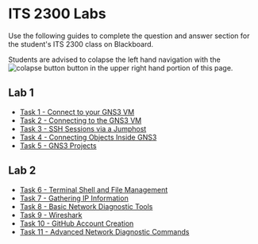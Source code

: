 # ITS 2300 Labs

Use the following guides to complete the question and answer section for the student's ITS 2300 class on Blackboard.

Students are advised to colapse the left hand navigation with the ![colapse button](/images/colapse.png) button in the upper right hand portion of this page.

## Lab 1
- [Task 1 - Connect to your GNS3 VM](../chapters/Tasks%201.md)
- [Task 2 - Connecting to the GNS3 VM](../chapters/Tasks%202.md)
- [Task 3 - SSH Sessions via a Jumphost](../chapters/Tasks%203.md)
- [Task 4 - Connecting Objects Inside GNS3](../chapters/Tasks%204.md)
- [Task 5 - GNS3 Projects](../chapters/Tasks%205.md)

## Lab 2
- [Task 6 - Terminal Shell and File Management](../chapters/Tasks%206.md)
- [Task 7 - Gathering IP Information](../chapters/Tasks%207.md)
- [Task 8 - Basic Network Diagnostic Tools](../chapters/Tasks%208.md)
- [Task 9 - Wireshark](../chapters/Tasks%209.md)
- [Task 10 - GitHub Account Creation](../chapters/Tasks%2010.md)
- [Task 11 - Advanced Network Diagnostic Commands](../chapters/Tasks%2011.md)
